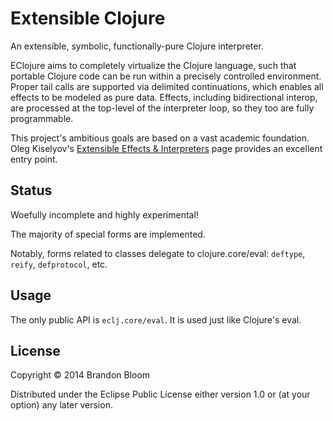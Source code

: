 # Extensible Clojure

An extensible, symbolic, functionally-pure Clojure interpreter.

EClojure aims to completely virtualize the Clojure language, such that
portable Clojure code can be run within a precisely controlled environment.
Proper tail calls are supported via delimited continuations, which enables all
effects to be modeled as pure data. Effects, including bidirectional interop,
are processed at the top-level of the interpreter loop, so they too are fully
programmable.

This project's ambitious goals are based on a vast academic foundation.  Oleg
Kiselyov's [Extensible Effects & Interpreters][1] page provides an excellent
entry point.


## Status

Woefully incomplete and highly experimental!

The majority of special forms are implemented.

Notably, forms related to classes delegate to clojure.core/eval:
`deftype`, `reify`, `defprotocol`, etc.


## Usage

The only public API is `eclj.core/eval`. It is used just like Clojure's eval.


## License

Copyright © 2014 Brandon Bloom

Distributed under the Eclipse Public License either version 1.0 or (at
your option) any later version.


[1]: http://okmij.org/ftp/Haskell/extensible/
